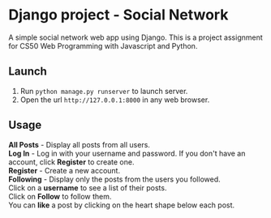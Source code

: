 # Django project - Social Network
A simple social network web app using Django. This is a project assignment for CS50 Web Programming with Javascript and Python.

## Launch
1. Run `python manage.py runserver` to launch server.
2. Open the url `http://127.0.0.1:8000` in any web browser.

## Usage
**All Posts** - Display all posts from all users.  
**Log In** - Log in with your username and password. If you don't have an account, click **Register** to create one.  
**Register** - Create a new account.  
**Following** - Display only the posts from the users you followed.  
Click on a **username** to see a list of their posts.  
Click on **Follow** to follow them.  
You can **like** a post by clicking on the heart shape below each post.  



